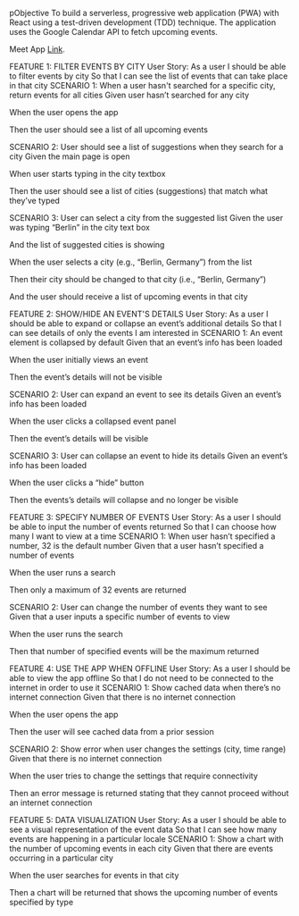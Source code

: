pObjective  To build a serverless, progressive web application (PWA) with React using a  test-driven development (TDD) technique.
The application uses the Google  Calendar API to fetch upcoming events.  

 Meet App [Link](https://brandontyruspetty.github.io/meet/).

FEATURE 1: FILTER EVENTS BY CITY
User Story:
 As a user
 I should be able to filter events by city
 So that I can see the list of events that can take place in that city
SCENARIO 1: When a user hasn't searched for a specific city, return events for all cities
Given user hasn’t searched for any city 

When the user opens the app 

Then the user should see a list of all upcoming events

SCENARIO 2: User should see a list of suggestions when they search for a city
Given the main page is open 

When user starts typing in the city textbox 

Then the user should see a list of cities (suggestions) that match what they’ve typed

SCENARIO 3: User can select a city from the suggested list
Given the user was typing “Berlin” in the city text box

And the list of suggested cities is showing 

When the user selects a city (e.g., “Berlin, Germany”) from the list 

Then their city should be changed to that city (i.e., “Berlin, Germany”) 

And the user should receive a list of upcoming events in that city

FEATURE 2: SHOW/HIDE AN EVENT'S DETAILS
User Story:
As a user
I should be able to expand or collapse an event’s additional details
So that I can see details of only the events I am interested in 
SCENARIO 1: An event element is collapsed by default
Given that an event’s info has been loaded 

When the user initially views an event 

Then the event’s details will not be visible

SCENARIO 2: User can expand an event to see its details
Given an event’s info has been loaded 

When the user clicks a collapsed event panel

Then the event’s details will be visible

SCENARIO 3: User can collapse an event to hide its details
Given an event’s info has been loaded 

When the user clicks a “hide” button 

Then the events’s details will collapse and no longer be visible

FEATURE 3: SPECIFY NUMBER OF EVENTS
User Story:
As a user
I should be able to input the number of events returned
So that I can choose how many I want to view at a time
SCENARIO 1: When user hasn’t specified a number, 32 is the default number
Given that a user hasn’t specified a number of events 

When the user runs a search 

Then only a maximum of 32 events are returned 

SCENARIO 2: User can change the number of events they want to see
Given that a user inputs a specific number of events to view 

When the user runs the search  

Then that number of specified events will be the maximum returned

FEATURE 4: USE THE APP WHEN OFFLINE
User Story:
As a user
I should be able to view the app offline
So that I do not need to be connected to the internet in order to use it
SCENARIO 1: Show cached data when there’s no internet connection
Given that there is no internet connection 

When the user opens the app  

Then the user will see cached data from a prior session

SCENARIO 2: Show error when user changes the settings (city, time range)
Given that there is no internet connection 

When the user tries to change the settings that require connectivity  

Then an error message is returned stating that they cannot proceed without an internet connection

FEATURE 5: DATA VISUALIZATION
User Story:
As a user
I should be able to see a visual representation of the event data
So that I can see how many events are happening in a particular locale
SCENARIO 1: Show a chart with the number of upcoming events in each city
Given that there are events occurring in a particular city 

When the user searches for events in that city 

Then a chart will be returned that shows the upcoming number of events specified by type
